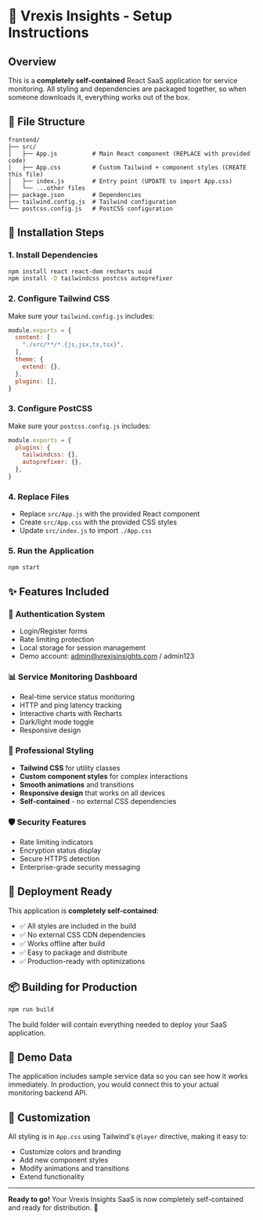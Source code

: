 # 🚀 Vrexis Insights - Setup Instructions

## Overview
This is a **completely self-contained** React SaaS application for service monitoring. All styling and dependencies are packaged together, so when someone downloads it, everything works out of the box.

## 📁 File Structure
```
frontend/
├── src/
│   ├── App.js          # Main React component (REPLACE with provided code)
│   ├── App.css         # Custom Tailwind + component styles (CREATE this file)
│   ├── index.js        # Entry point (UPDATE to import App.css)
│   └── ...other files
├── package.json        # Dependencies
├── tailwind.config.js  # Tailwind configuration
└── postcss.config.js   # PostCSS configuration
```

## 🔧 Installation Steps

### 1. Install Dependencies
```bash
npm install react react-dom recharts uuid
npm install -D tailwindcss postcss autoprefixer
```

### 2. Configure Tailwind CSS
Make sure your `tailwind.config.js` includes:
```javascript
module.exports = {
  content: [
    "./src/**/*.{js,jsx,ts,tsx}",
  ],
  theme: {
    extend: {},
  },
  plugins: [],
}
```

### 3. Configure PostCSS
Make sure your `postcss.config.js` includes:
```javascript
module.exports = {
  plugins: {
    tailwindcss: {},
    autoprefixer: {},
  },
}
```

### 4. Replace Files
- Replace `src/App.js` with the provided React component
- Create `src/App.css` with the provided CSS styles
- Update `src/index.js` to import `./App.css`

### 5. Run the Application
```bash
npm start
```

## ✨ Features Included

### 🔐 **Authentication System**
- Login/Register forms
- Rate limiting protection
- Local storage for session management
- Demo account: admin@vrexisinsights.com / admin123

### 📊 **Service Monitoring Dashboard**
- Real-time service status monitoring
- HTTP and ping latency tracking
- Interactive charts with Recharts
- Dark/light mode toggle
- Responsive design

### 🎨 **Professional Styling**
- **Tailwind CSS** for utility classes
- **Custom component styles** for complex interactions
- **Smooth animations** and transitions
- **Responsive design** that works on all devices
- **Self-contained** - no external CSS dependencies

### 🛡️ **Security Features**
- Rate limiting indicators
- Encryption status display
- Secure HTTPS detection
- Enterprise-grade security messaging

## 🚀 Deployment Ready

This application is **completely self-contained**:
- ✅ All styles are included in the build
- ✅ No external CSS CDN dependencies
- ✅ Works offline after build
- ✅ Easy to package and distribute
- ✅ Production-ready with optimizations

## 📦 Building for Production
```bash
npm run build
```

The build folder will contain everything needed to deploy your SaaS application.

## 🎯 Demo Data
The application includes sample service data so you can see how it works immediately. In production, you would connect this to your actual monitoring backend API.

## 🔧 Customization
All styling is in `App.css` using Tailwind's `@layer` directive, making it easy to:
- Customize colors and branding
- Add new component styles
- Modify animations and transitions
- Extend functionality

---

**Ready to go!** Your Vrexis Insights SaaS is now completely self-contained and ready for distribution. 🎉